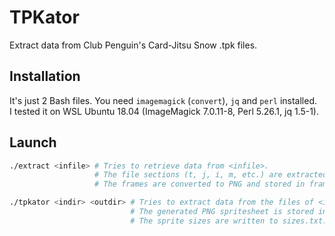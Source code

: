 # TPKator
Extract data from Club Penguin's Card-Jitsu Snow .tpk files.

## Installation
It's just 2 Bash files.
You need `imagemagick` (`convert`), `jq` and `perl` installed.  
I tested it on WSL Ubuntu 18.04 (ImageMagick 7.0.11-8, Perl 5.26.1, jq 1.5-1).

## Launch
```bash
./extract <infile> # Tries to retrieve data from <infile>.
                   # The file sections (t, j, i, m, etc.) are extracted to sections/.
                   # The frames are converted to PNG and stored in frames/.

./tpkator <indir> <outdir> # Tries to extract data from the files of <indir> and append all the frames together.
                           # The generated PNG spritesheet is stored in <outdir>/ (the folder structure is kept).
                           # The sprite sizes are written to sizes.txt.
```
